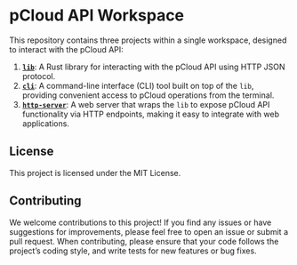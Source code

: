 # pCloud API Workspace

This repository contains three projects within a single workspace, designed to interact with the pCloud API:

1. [**`lib`**](./lib): A Rust library for interacting with the pCloud API using HTTP JSON protocol.
2. [**`cli`**](./cli): A command-line interface (CLI) tool built on top of the `lib`, providing convenient access to pCloud operations from the terminal.
3. [**`http-server`**](./http-server): A web server that wraps the `lib` to expose pCloud API functionality via HTTP endpoints, making it easy to integrate with web applications.

## License

This project is licensed under the MIT License.

## Contributing

We welcome contributions to this project! If you find any issues or have suggestions for improvements, please feel free to open an issue or submit a pull request. When contributing, please ensure that your code follows the project’s coding style, and write tests for new features or bug fixes.
